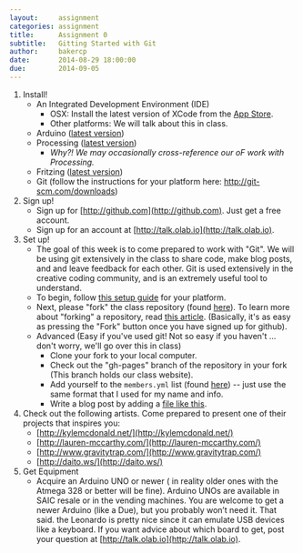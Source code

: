 ```yaml
---
layout:     assignment
categories: assignment
title:      Assignment 0 
subtitle:   Gitting Started with Git
author:     bakercp
date:       2014-08-29 18:00:00
due:        2014-09-05
---
```


1. Install!
	- An Integrated Development Environment (IDE)
		- OSX: Install the latest version of XCode from the [App Store](https://itunes.apple.com/us/app/xcode/id497799835?ls=1&mt=12).
		- Other platforms: We will talk about this in class.	
	- Arduino ([latest version](http://arduino.cc/en/Main/Software)) 
	- Processing ([latest version](http://processing.org/download/)) 
		- _Why?! We may occasionally cross-reference our oF work with Processing._
	- Fritzing ([latest version](http://fritzing.org/download/)) 
	- Git (follow the instructions for your platform here: http://git-scm.com/downloads)
2. Sign up!
	- Sign up for [http://github.com](http://github.com).  Just get a free account.
	- Sign up for an account at [http://talk.olab.io](http://talk.olab.io).
3. Set up!
	- The goal of this week is to come prepared to work with "Git".  We will be using git extensively in the class to share code, make blog posts, and and leave feedback for each other.  Git is used extensively in the creative coding community, and is an extremely useful tool to understand.
	- To begin, follow [this setup guide](https://help.github.com/articles/set-up-git) for your platform.
	- Next, please "fork" the class repository (found [here](https://github.com/bakercp/ExperimentalMedia2014)).  To learn more about "forking" a repository, read [this article](https://help.github.com/articles/fork-a-repo).  (Basically, it's as easy as pressing the "Fork" button once you have signed up for github).
	- Advanced (Easy if you've used git!  Not so easy if you haven't ... don't worry, we'll go over this in class)
		- Clone your fork to your local computer.
		- Check out the "gh-pages" branch of the repository in your fork (This branch holds our class website).
		- Add yourself to the `members.yml` list (found [here](https://github.com/bakercp/ExperimentalMedia2014/blob/gh-pages/_data/members.yml)) -- just use the same format that I used for my name and info.
		- Write a blog post by adding a [file like this](https://github.com/bakercp/ExperimentalMedia2014/blob/gh-pages/_posts/2014-08-25-ChristopherBaker.md).
4. Check out the following artists.  Come prepared to present one of their projects that inspires you:
	- [http://kylemcdonald.net/](http://kylemcdonald.net/)
	- [http://lauren-mccarthy.com/](http://lauren-mccarthy.com/)
	- [http://www.gravitytrap.com/](http://www.gravitytrap.com/)
	- [http://daito.ws/](http://daito.ws/)
5. Get Equipment
	- Acquire an Arduino UNO or newer ( in reality older ones with the Atmega 328 or better will be fine).  Arduino UNOs are available in SAIC resale or in the vending machines.  You are welcome to get a newer Arduino (like a Due), but you probably won’t need it.  That said. the Leonardo is pretty nice since it can emulate USB devices like a keyboard.  If you want advice about which board to get, post your question at [http://talk.olab.io](http://talk.olab.io).


